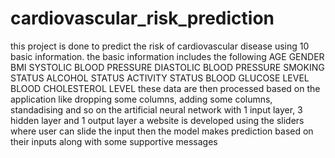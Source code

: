 # cardiovascular_risk_prediction
this project is done to predict the risk of cardiovascular disease using 10 basic information.
the basic information includes the following
AGE
GENDER
BMI
SYSTOLIC BLOOD PRESSURE
DIASTOLIC BLOOD PRESSURE
SMOKING STATUS
ALCOHOL STATUS
ACTIVITY STATUS
BLOOD GLUCOSE LEVEL
BLOOD CHOLESTEROL LEVEL
these data are then processed based on the application like dropping some columns, adding some columns, standadising and so on
the artificial neural network with 1 input layer, 3 hidden layer and 1 output layer
a website is developed using the sliders where user can slide the input
then the model makes prediction based on their inputs along with some supportive messages
